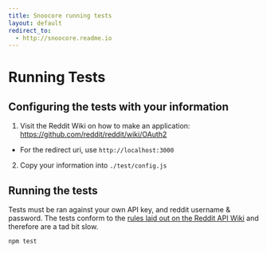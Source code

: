 ```yaml
---
title: Snoocore running tests
layout: default
redirect_to:
  - http://snoocore.readme.io
---
```


# Running Tests

## Configuring the tests with your information

1. Visit the Reddit Wiki on how to make an application: https://github.com/reddit/reddit/wiki/OAuth2
  * For the redirect uri, use `http://localhost:3000`
2. Copy your information into `./test/config.js`

## Running the tests

Tests must be ran against your own API key, and reddit username & password. The tests conform to the [rules laid out on the Reddit API Wiki](https://github.com/reddit/reddit/wiki/API#rules) and therefore are a tad bit slow.

    npm test
